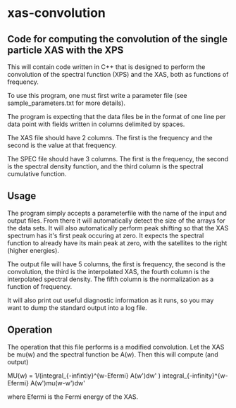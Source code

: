 # xas-convolution
## Code for computing the convolution of the single particle XAS with the XPS

This will contain code written in C++ that is designed to perform the convolution of the spectral function (XPS) and the XAS, both as functions of frequency. 

To use this program, one must first write a parameter file (see sample_parameters.txt for more details). 

The program is expecting that the data files be in the format of one line per data point with fields written in columns delimited by spaces.

The XAS file should have 2 columns. The first is the frequency and the second is the value at that frequency.

The SPEC file should have 3 columns. The first is the frequency, the second is the spectral density function, and the third column is the spectral cumulative function.

## Usage
The program simply accepts a parameterfile with the name of the input and output files. From there it will automatically detect the size of the arrays for the data sets. It will also automatically perform peak shifting so that the XAS spectrum has it's first peak occuring at zero. It expects the spectral function to already have its main peak at zero, with the satellites to the right (higher energies).

The output file will have 5 columns, the first is frequency, the second is the convolution, the third is the interpolated XAS, the fourth column is the interpolated spectral density. The fifth column is the normalization as a function of frequency.

It will also print out useful diagnostic information as it runs, so you may want to dump the standard output into a log file.

## Operation
The operation that this file performs is a modified convolution. Let the XAS be mu(w) and the spectral function be A(w). Then this will compute (and output)

MU(w) = 1/(integral_{-infintiy}^{w-Efermi} A(w')dw' ) integral_{-infinity}^{w-Efermi} A(w')mu(w-w')dw'

where Efermi is the Fermi energy of the XAS.
